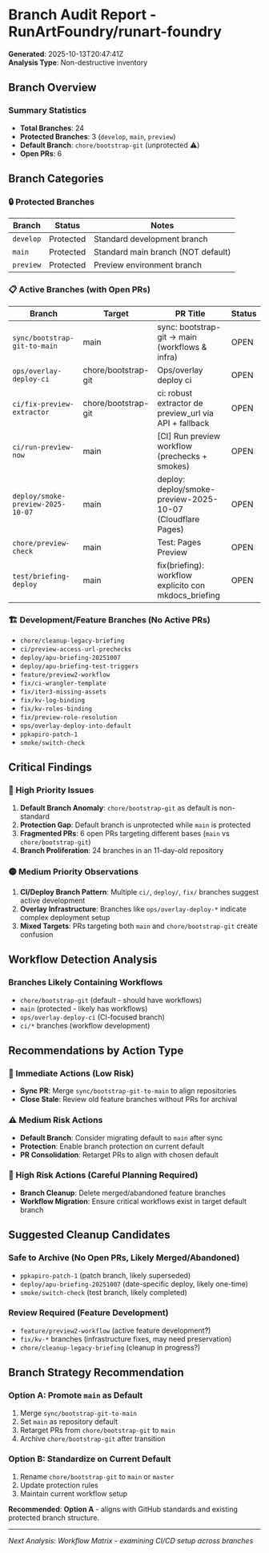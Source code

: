 # Branch Audit Report - RunArtFoundry/runart-foundry
**Generated**: 2025-10-13T20:47:41Z  
**Analysis Type**: Non-destructive inventory

## Branch Overview

### Summary Statistics
- **Total Branches**: 24
- **Protected Branches**: 3 (`develop`, `main`, `preview`)
- **Default Branch**: `chore/bootstrap-git` (unprotected ⚠️)
- **Open PRs**: 6

## Branch Categories

### 🔒 Protected Branches
| Branch | Status | Notes |
|--------|--------|-------|
| `develop` | Protected | Standard development branch |
| `main` | Protected | Standard main branch (NOT default) |
| `preview` | Protected | Preview environment branch |

### 📋 Active Branches (with Open PRs)
| Branch | Target | PR Title | Status |
|--------|--------|----------|--------- |
| `sync/bootstrap-git-to-main` | main | sync: bootstrap-git → main (workflows & infra) | OPEN |
| `ops/overlay-deploy-ci` | chore/bootstrap-git | Ops/overlay deploy ci | OPEN |
| `ci/fix-preview-extractor` | chore/bootstrap-git | ci: robust extractor de preview_url via API + fallback | OPEN |
| `ci/run-preview-now` | main | [CI] Run preview workflow (prechecks + smokes) | OPEN |
| `deploy/smoke-preview-2025-10-07` | main | deploy: deploy/smoke-preview-2025-10-07 (Cloudflare Pages) | OPEN |
| `chore/preview-check` | main | Test: Pages Preview | OPEN |
| `test/briefing-deploy` | main | fix(briefing): workflow explícito con mkdocs_briefing | OPEN |

### 🏗️ Development/Feature Branches (No Active PRs)
- `chore/cleanup-legacy-briefing`
- `ci/preview-access-url-prechecks`
- `deploy/apu-briefing-20251007`
- `deploy/apu-briefing-test-triggers`
- `feature/preview2-workflow`
- `fix/ci-wrangler-template`
- `fix/iter3-missing-assets`
- `fix/kv-log-binding`
- `fix/kv-roles-binding`
- `fix/preview-role-resolution`
- `ops/overlay-deploy-into-default`
- `ppkapiro-patch-1`
- `smoke/switch-check`

## Critical Findings

### 🔴 High Priority Issues
1. **Default Branch Anomaly**: `chore/bootstrap-git` as default is non-standard
2. **Protection Gap**: Default branch is unprotected while `main` is protected
3. **Fragmented PRs**: 6 open PRs targeting different bases (`main` vs `chore/bootstrap-git`)
4. **Branch Proliferation**: 24 branches in an 11-day-old repository

### 🟡 Medium Priority Observations
1. **CI/Deploy Branch Pattern**: Multiple `ci/`, `deploy/`, `fix/` branches suggest active development
2. **Overlay Infrastructure**: Branches like `ops/overlay-deploy-*` indicate complex deployment setup
3. **Mixed Targets**: PRs targeting both `main` and `chore/bootstrap-git` create confusion

## Workflow Detection Analysis

### Branches Likely Containing Workflows
- `chore/bootstrap-git` (default - should have workflows)
- `main` (protected - likely has workflows)  
- `ops/overlay-deploy-ci` (CI-focused branch)
- `ci/*` branches (workflow development)

## Recommendations by Action Type

### 🔄 Immediate Actions (Low Risk)
- **Sync PR**: Merge `sync/bootstrap-git-to-main` to align repositories
- **Close Stale**: Review old feature branches without PRs for archival

### ⚠️ Medium Risk Actions  
- **Default Branch**: Consider migrating default to `main` after sync
- **Protection**: Enable branch protection on current default
- **PR Consolidation**: Retarget PRs to align with chosen default

### 🛑 High Risk Actions (Careful Planning Required)
- **Branch Cleanup**: Delete merged/abandoned feature branches
- **Workflow Migration**: Ensure critical workflows exist in target default branch

## Suggested Cleanup Candidates

### Safe to Archive (No Open PRs, Likely Merged/Abandoned)
- `ppkapiro-patch-1` (patch branch, likely superseded)
- `deploy/apu-briefing-20251007` (date-specific deploy, likely one-time)
- `smoke/switch-check` (test branch, likely completed)

### Review Required (Feature Development)
- `feature/preview2-workflow` (active feature development?)
- `fix/kv-*` branches (infrastructure fixes, may need preservation)
- `chore/cleanup-legacy-briefing` (cleanup in progress?)

## Branch Strategy Recommendation

### Option A: Promote `main` as Default
1. Merge `sync/bootstrap-git-to-main`
2. Set `main` as repository default  
3. Retarget PRs from `chore/bootstrap-git` to `main`
4. Archive `chore/bootstrap-git` after transition

### Option B: Standardize on Current Default
1. Rename `chore/bootstrap-git` to `main` or `master`
2. Update protection rules
3. Maintain current workflow setup

**Recommended**: **Option A** - aligns with GitHub standards and existing protected branch structure.

---
*Next Analysis: Workflow Matrix - examining CI/CD setup across branches*